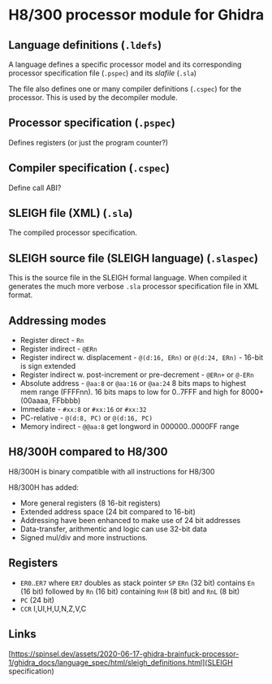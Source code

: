 # H8/300 processor module for Ghidra

## Language definitions (`.ldefs`)

A language defines a specific processor model and its corresponding
processor specification file (`.pspec`) and its _slafile_ (`.sla`)

The file also defines one or many compiler definitions (`.cspec`) for the processor. This is used by the decompiler module.

## Processor specification (`.pspec`)

Defines registers (or just the program counter?)

## Compiler specification (`.cspec`)

Define call ABI?

## SLEIGH file (XML) (`.sla`)

The compiled processor specification. 

## SLEIGH source file (SLEIGH language) (`.slaspec`)

This is the source file in the SLEIGH formal language. When compiled it generates the much more verbose `.sla` processor specification file in XML format.

## Addressing modes

* Register direct - `Rn`
* Register indirect - `@ERn`
* Register indirect w. displacement - `@(d:16, ERn)` or `@(d:24, ERn)` - 16-bit is sign extended
* Register indirect w. post-increment or pre-decrement - `@ERn+` or `@-ERn`
* Absolute address - `@aa:8` or `@aa:16` or `@aa:24` 8 bits maps to highest mem range (FFFFnn). 16 bits maps to low for 0..7FFF and high for 8000+ (00aaaa, FFbbbb)
* Immediate - `#xx:8` or `#xx:16` or `#xx:32`
* PC-relative - `@(d:8, PC)` or `@(d:16, PC)`
* Memory indirect - `@@aa:8` get longword in 000000..0000FF range

## H8/300H compared to H8/300

H8/300H is binary compatible with all instructions for H8/300

H8/300H has added:

* More general registers (8 16-bit registers)
* Extended address space (24 bit compared to 16-bit)
* Addressing have been enhanced to make use of 24 bit addresses
* Data-transfer, arithmentic and logic can use 32-bit data
* Signed mul/div and more instructions.

## Registers

* `ER0`..`ER7` where `ER7` doubles as stack pointer `SP`
  `ERn` (32 bit) contains `En` (16 bit) followed by `Rn` (16 bit) containing `RnH` (8 bit) and `RnL` (8 bit)
* `PC` (24 bit)
* `CCR` I,UI,H,U,N,Z,V,C

## Links

[https://spinsel.dev/assets/2020-06-17-ghidra-brainfuck-processor-1/ghidra_docs/language_spec/html/sleigh_definitions.html](SLEIGH specification)
